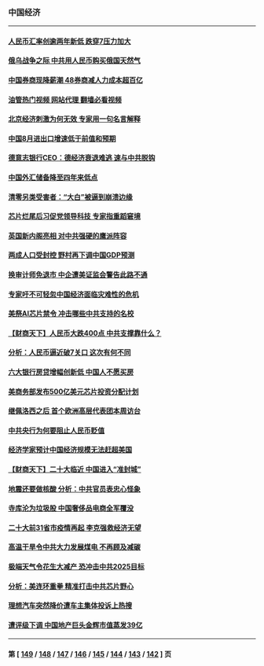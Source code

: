 ### 中国经济
---
#### [人民币汇率创逾两年新低 跌穿7压力加大](../../pages/ncid283/n13819848.md?09081645) 
#### [俄乌战争之际 中共用人民币购买俄国天然气](../../pages/ncid283/n13819600.md?09081645) 
#### [中国券商现降薪潮 48券商减人力成本超百亿](../../pages/ncid283/n13819571.md?09081645) 
#### [油管热门视频 网站代理 翻墙必看视频](http://209.222.30.114:81/youtube.html?09081645)
#### [北京经济刺激为何无效 专家用一句名言解释](../../pages/ncid283/n13819505.md?09081645) 
#### [中国8月进出口增速低于前值和预期](../../pages/ncid283/n13819548.md?09081645) 
#### [德意志银行CEO：德经济衰退难逃 速与中共脱钩](../../pages/ncid283/n13819503.md?09081645) 
#### [中国外汇储备降至四年来低点](../../pages/ncid283/n13819493.md?09081645) 
#### [清零另类受害者：“大白”被逼到崩溃边缘](../../pages/ncid283/n13819363.md?09081645) 
#### [芯片烂尾后习促党领导科技 专家指重蹈窘境](../../pages/ncid283/n13819134.md?09081645) 
#### [英国新内阁亮相 对中共强硬的鹰派阵容](../../pages/ncid283/n13819202.md?09081645) 
#### [两成人口受封控 野村再下调中国GDP预测](../../pages/ncid283/n13819163.md?09081645) 
#### [换审计师免退市 中企遭美证监会警告此路不通](../../pages/ncid283/n13818792.md?09081645) 
#### [专家吁不可轻忽中国经济面临灾难性的危机](../../pages/ncid283/n13818967.md?09081645) 
#### [美祭AI芯片禁令 冲击哪些中共支持的名校](../../pages/ncid283/n13818784.md?09081645) 
#### [【财商天下】人民币大跌400点 中共支撑靠什么？](../../pages/ncid283/n13818750.md?09081645) 
#### [分析：人民币逼近破7关口 这次有何不同](../../pages/ncid283/n13818747.md?09081645) 
#### [六大银行房贷增幅创新低 中国人不愿买房](../../pages/ncid283/n13818529.md?09081645) 
#### [美商务部发布500亿美元芯片投资分配计划](../../pages/ncid283/n13818517.md?09081645) 
#### [继佩洛西之后 首个欧洲高层代表团本周访台](../../pages/ncid283/n13818598.md?09081645) 
#### [中共央行为何要阻止人民币贬值](../../pages/ncid283/n13818383.md?09081645) 
#### [经济学家预计中国经济规模无法赶超美国](../../pages/ncid283/n13817987.md?09081645) 
#### [【财商天下】二十大临近 中国进入“准封城”](../../pages/ncid283/n13817986.md?09081645) 
#### [地震还要做核酸 分析：中共官员表忠心怪象](../../pages/ncid283/n13817939.md?09081645) 
#### [寺库沦为垃圾股 中国奢侈品电商全军覆没](../../pages/ncid283/n13817560.md?09081645) 
#### [二十大前31省市疫情再起 李克强救经济无望](../../pages/ncid283/n13817553.md?09081645) 
#### [高温干旱令中共大力发展煤电 不再顾及减碳](../../pages/ncid283/n13817445.md?09081645) 
#### [极端天气令花生大减产 恐冲击中共2025目标](../../pages/ncid283/n13817316.md?09081645) 
#### [分析：美连环重拳 精准打击中共芯片野心](../../pages/ncid283/n13817007.md?09081645) 
#### [理想汽车突然降价遭车主集体投诉上热搜](../../pages/ncid283/n13817026.md?09081645) 
#### [遭评级下调 中国地产巨头金辉市值蒸发39亿](../../pages/ncid283/n13816985.md?09081645) 

---
#### 第 [ [149](./149.md?09081645) / [148](./148.md?09081645) / [147](./147.md?09081645) / [146](./146.md?09081645) / [145](./145.md?09081645) / [144](./144.md?09081645) / [143](./143.md?09081645) / [142](./142.md?09081645) ] 页
